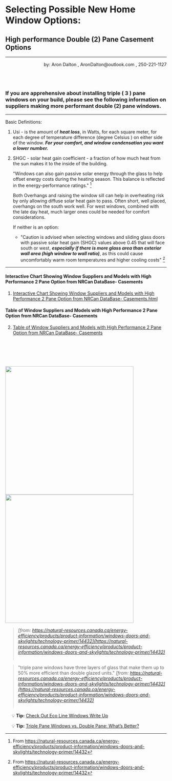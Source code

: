 # Selecting Possible New Home Window Options:  

## High performance Double (2) Pane Casement Options

___

<p align="right">by: Aron Dalton   ,  AronDalton@outlook.com  ,  250-221-1127</p>
                                                                                     
<br/><br/>

### If you are apprehensive about installing triple ( 3 ) pane windows on your build, please see the following information on suppliers making more performant double (2) pane windows.

---

Basic Definitions:
1. Usi - is the amount of **_heat loss_**, in Watts, for each square meter, for each degree of temperature difference  (degree Celsius ) on either side of the window.  **_For your comfort, and window condensation you want a lower number._** 
2. SHGC - solar heat gain coefficient - a fraction of how much heat from the sun makes it to the inside of the building.
   
   "Windows can also gain passive solar energy through the glass to help offset energy costs during the heating season. This balance is reflected in the energy-performance ratings." [^1]
		
   Both Overhangs and raising the window sill can help in overheating risk by only allowing diffuse solar heat gain to pass.  Often short, well placed, overhangs on the south work well. For west windows, combined with the late day heat, much larger ones could be needed for comfort considerations.
   
   If neither is an option:
   * "Caution is advised when selecting windows and sliding glass doors with passive solar heat gain (SHGC) values above 0.45 that will face south or west, **_especially if there is more glass area than exterior wall area (high window to wall ratio)_**, as this could cause uncomfortably warm room temperatures and higher cooling costs" [^1]

___

[^1]: From <https://natural-resources.canada.ca/energy-efficiency/products/product-information/windows-doors-and-skylights/technology-primer/14432> 


#### Interactive Chart Showing Window Suppliers and Models with High Performance 2 Pane Option from NRCan DataBase- Casements
1. [ Interactive Chart Showing Window Suppliers and Models with High Performance 2 Pane Option from NRCan DataBase- Casements.html ]( https://aron-dalton.github.io/Window-Suppliers-and-Models-with-high-performance-2-Pane-option-from-NRCan-DataBase--Casements/Window%20Suppliers%20and%20Models%20with%20high%20performance%202%20Pane%20option%20from%20NRCan%20DataBase-%20Casements.html )

#### Table of Window Suppliers and Models with High Performance 2 Pane Option from NRCan DataBase- Casements
2. [ Table of Window Suppliers and Models with High Performance 2 Pane Option from NRCan DataBase- Casements ]( https://1drv.ms/x/s!Au08A3tgUBgDkdhs4yFUkZ_0j7Gu5w?e=tqeSjM&nav=MTVfezAwMDAwMDAwLTAwMDEtMDAwMC0wMDAwLTAwMDAwMDAwMDAwMH0 )

<br/><br/>
<br/><br/>


<img src="https://natural-resources.canada.ca/sites/nrcan/files/energy/products/categories/fenestration/FeaturesTypical_EE_Commercial_Window_en.jpg"  width="400"/>  <img src="https://natural-resources.canada.ca/sites/nrcan/files/energy/products/categories/fenestration/FeaturesTypical_EE_Residential_Window_en.jpg" width="400" />  

> *[from: https://natural-resources.canada.ca/energy-efficiency/products/product-information/windows-doors-and-skylights/technology-primer/14432](https://natural-resources.canada.ca/energy-efficiency/products/product-information/windows-doors-and-skylights/technology-primer/14432)*
<br/><br/>

>  "triple pane windows have three layers of glass that make them up to 50% more efficient than double glazed units."
> *[from: https://natural-resources.canada.ca/energy-efficiency/products/product-information/windows-doors-and-skylights/technology-primer/14432](https://natural-resources.canada.ca/energy-efficiency/products/product-information/windows-doors-and-skylights/technology-primer/14432)*
<br/><br/>


&nbsp;&nbsp;&nbsp;&nbsp;  :bulb: **Tip:** [ Check Out Eco Line Windows Write Up](https://www.ecolinewindows.ca/features-and-option/energy-efficiency/)

&nbsp;&nbsp;&nbsp;&nbsp;  :bulb: **Tip:** [ Triple Pane Windows vs. Double Pane: What’s Better?](https://www.ecolinewindows.ca/triple-pane-windows-vs-double-pane-window-features-and-comparison/)


